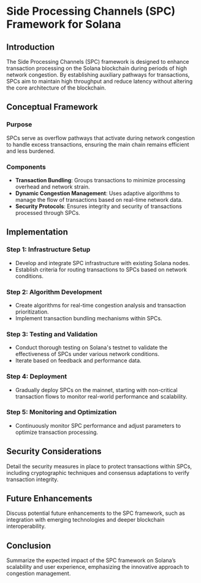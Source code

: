 # Side Processing Channels (SPC) Framework for Solana

## Introduction
The Side Processing Channels (SPC) framework is designed to enhance transaction processing on the Solana blockchain during periods of high network congestion. By establishing auxiliary pathways for transactions, SPCs aim to maintain high throughput and reduce latency without altering the core architecture of the blockchain.

## Conceptual Framework
### Purpose
SPCs serve as overflow pathways that activate during network congestion to handle excess transactions, ensuring the main chain remains efficient and less burdened.

### Components
- **Transaction Bundling**: Groups transactions to minimize processing overhead and network strain.
- **Dynamic Congestion Management**: Uses adaptive algorithms to manage the flow of transactions based on real-time network data.
- **Security Protocols**: Ensures integrity and security of transactions processed through SPCs.

## Implementation
### Step 1: Infrastructure Setup
- Develop and integrate SPC infrastructure with existing Solana nodes.
- Establish criteria for routing transactions to SPCs based on network conditions.

### Step 2: Algorithm Development
- Create algorithms for real-time congestion analysis and transaction prioritization.
- Implement transaction bundling mechanisms within SPCs.

### Step 3: Testing and Validation
- Conduct thorough testing on Solana's testnet to validate the effectiveness of SPCs under various network conditions.
- Iterate based on feedback and performance data.

### Step 4: Deployment
- Gradually deploy SPCs on the mainnet, starting with non-critical transaction flows to monitor real-world performance and scalability.

### Step 5: Monitoring and Optimization
- Continuously monitor SPC performance and adjust parameters to optimize transaction processing.

## Security Considerations
Detail the security measures in place to protect transactions within SPCs, including cryptographic techniques and consensus adaptations to verify transaction integrity.

## Future Enhancements
Discuss potential future enhancements to the SPC framework, such as integration with emerging technologies and deeper blockchain interoperability.

## Conclusion
Summarize the expected impact of the SPC framework on Solana’s scalability and user experience, emphasizing the innovative approach to congestion management.
